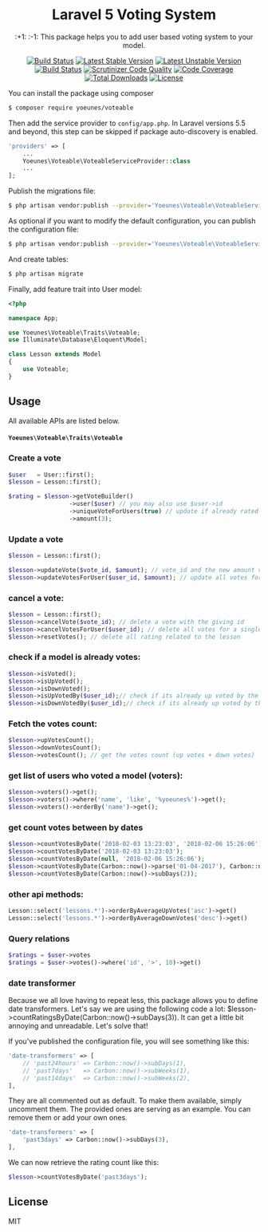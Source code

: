 <h1 align="center">Laravel 5 Voting System</h1>

<p align="center">:+1:  :-1:  This package helps you to add user based voting system to your model.</p>

<p align="center">
    <a href="https://travis-ci.org/yoeunes/voteable"><img src="https://travis-ci.org/yoeunes/voteable.svg?branch=master" alt="Build Status"></a>
    <a href="https://packagist.org/packages/yoeunes/voteable"><img src="https://poser.pugx.org/yoeunes/voteable/v/stable" alt="Latest Stable Version"></a>
    <a href="https://packagist.org/packages/yoeunes/voteable"><img src="https://poser.pugx.org/yoeunes/voteable/v/unstable" alt="Latest Unstable Version"></a>
    <a href="https://scrutinizer-ci.com/g/yoeunes/voteable/build-status/master"><img src="https://scrutinizer-ci.com/g/yoeunes/voteable/badges/build.png?b=master" alt="Build Status"></a>
    <a href="https://scrutinizer-ci.com/g/yoeunes/voteable/?branch=master"><img src="https://scrutinizer-ci.com/g/yoeunes/voteable/badges/quality-score.png?b=master" alt="Scrutinizer Code Quality"></a>
    <a href="https://scrutinizer-ci.com/g/yoeunes/voteable/?branch=master"><img src="https://scrutinizer-ci.com/g/yoeunes/voteable/badges/coverage.png?b=master" alt="Code Coverage"></a>
    <a href="https://packagist.org/packages/yoeunes/voteable"><img src="https://poser.pugx.org/yoeunes/voteable/downloads" alt="Total Downloads"></a>
    <a href="https://packagist.org/packages/yoeunes/voteable"><img src="https://poser.pugx.org/yoeunes/voteable/license" alt="License"></a>
</p>

You can install the package using composer

```sh
$ composer require yoeunes/voteable
```

Then add the service provider to `config/app.php`. In Laravel versions 5.5 and beyond, this step can be skipped if package auto-discovery is enabled.

```php
'providers' => [
    ...
    Yoeunes\Voteable\VoteableServiceProvider::class
    ...
];
```

Publish the migrations file:

```sh
$ php artisan vendor:publish --provider='Yoeunes\Voteable\VoteableServiceProvider' --tag="migrations"
```

As optional if you want to modify the default configuration, you can publish the configuration file:
 
```sh
$ php artisan vendor:publish --provider='Yoeunes\Voteable\VoteableServiceProvider' --tag="config"
```

And create tables:

```php
$ php artisan migrate
```

Finally, add feature trait into User model:

```php
<?php

namespace App;

use Yoeunes\Voteable\Traits\Voteable;
use Illuminate\Database\Eloquent\Model;

class Lesson extends Model
{
    use Voteable;
}
```

## Usage


All available APIs are listed below.

#### `Yoeunes\Voteable\Traits\Voteable`

### Create a vote
```php
$user   = User::first();
$lesson = Lesson::first();

$rating = $lesson->getVoteBuilder()
                 ->user($user) // you may also use $user->id
                 ->uniqueVoteForUsers(true) // update if already rated
                 ->amount(3);
```

### Update a vote
```php
$lesson = Lesson::first();

$lesson->updateVote($vote_id, $amount); // vote_id and the new amount value
$lesson->updateVotesForUser($user_id, $amount); // update all votes for a single user related to the lesson
```

### cancel a vote:
```php
$lesson = Lesson::first();
$lesson->cancelVote($vote_id); // delete a vote with the giving id
$lesson->cancelVotesForUser($user_id); // delete all votes for a single user related to the lesson
$lesson->resetVotes(); // delete all rating related to the lesson
```

### check if a model is already votes:
```php
$lesson->isVoted();
$lesson->isUpVoted();
$lesson->isDownVoted();
$lesson->isUpVotedBy($user_id);// check if its already up voted by the given user
$lesson->isDownVotedBy($user_id);// check if its already up voted by the given user
```

### Fetch the votes count:
```php
$lesson->upVotesCount();
$lesson->downVotesCount();
$lesson->votesCount(); // get the votes count (up votes + down votes)
```

### get list of users who voted a model (voters):
```php
$lesson->voters()->get();
$lesson->voters()->where('name', 'like', '%yoeunes%')->get();
$lesson->voters()->orderBy('name')->get();
```

### get count votes between by dates
```php
$lesson->countVotesByDate('2018-02-03 13:23:03', '2018-02-06 15:26:06');
$lesson->countVotesByDate('2018-02-03 13:23:03');
$lesson->countVotesByDate(null, '2018-02-06 15:26:06');
$lesson->countVotesByDate(Carbon::now()->parse('01-04-2017'), Carbon::now()->parse('01-06-2017'));
$lesson->countVotesByDate(Carbon::now()->subDays(2));
```

### other api methods:
```php
Lesson::select('lessons.*')->orderByAverageUpVotes('asc')->get()
Lesson::select('lessons.*')->orderByAverageDownVotes('desc')->get()
```

### Query relations

```php
$ratings = $user->votes
$ratings = $user->votes()->where('id', '>', 10)->get()
```

### date transformer

Because we all love having to repeat less, this package allows you to define date transformers. Let's say we are using the following code a lot: $lesson->countRatingsByDate(Carbon::now()->subDays(3)). It can get a little bit annoying and unreadable. Let's solve that!

If you've published the configuration file, you will see something like this:

```php
'date-transformers' => [
    // 'past24hours' => Carbon::now()->subDays(1),
    // 'past7days'   => Carbon::now()->subWeeks(1),
    // 'past14days'  => Carbon::now()->subWeeks(2),
],
```

They are all commented out as default. To make them available, simply uncomment them. The provided ones are serving as an example. You can remove them or add your own ones.

```php
'date-transformers' => [
    'past3days' => Carbon::now()->subDays(3),
],
```

We can now retrieve the rating count like this:

```php
$lesson->countVotesByDate('past3days');
```



## License

MIT
